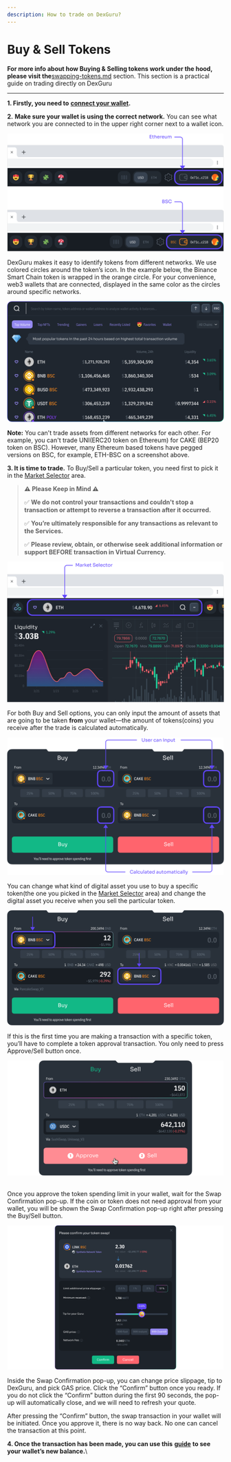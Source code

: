 ```yaml
---
description: How to trade on DexGuru?
---
```


# Buy & Sell Tokens

**For more info about how Buying & Selling tokens work under the hood, please visit the**[swapping-tokens.md](../more-info/swapping-tokens.md "mention") section. This section is a practical guide on trading directly on DexGuru

****

**1. Firstly, you need to** [**connect your wallet**](https://docs.dex.guru/how-to/connect-wallet)**.**

**2.** **Make sure your wallet is using the correct network.** You can see what network you are connected to in the upper right corner next to a wallet icon.

![](<../.gitbook/assets/BuySell 001.png>)

DexGuru makes it easy to identify tokens from different networks. We use colored circles around the token’s icon. In the example below, the Binance Smart Chain token is wrapped in the orange circle. For your convenience, web3 wallets that are connected, displayed in the same color as the circles around specific networks.

![](<../.gitbook/assets/BuySell 002.png>)

**Note:** You can't trade assets from different networks for each other. For example,  you can't trade UNI(ERC20 token on Ethereum) for CAKE (BEP20 token on BSC). However, many Ethereum based tokens have pegged versions on BSC, for example, ETH-BSC on a screenshot above.

**3. It is time to trade.** To Buy/Sell a particular token, you need first to pick it in the [Market Selector](https://docs.dex.guru/features/market-selector) area.

> **⚠️ Please Keep in Mind ⚠️**
>
> ✅  **We do not control your transactions and couldn't stop a transaction or attempt to reverse a transaction after it occurred.**&#x20;
>
> ✅ **You’re ultimately responsible for any transactions as relevant to the Services.**&#x20;
>
> ✅  **Please review, obtain, or otherwise seek additional information or support BEFORE transaction in Virtual Currency.**&#x20;

![](<../.gitbook/assets/BuySell 003.png>)

For both Buy and Sell options, you can only input the amount of assets that are going to be taken **from** your wallet—the amount of tokens(coins) you receive after the trade is calculated automatically.

![](<../.gitbook/assets/BuySell 004.png>)

You can change what kind of digital asset you use to buy a specific token(the one you picked in the [Market Selector](https://docs.dex.guru/features/market-selector) area) and change the digital asset you receive when you sell the particular token.

![](<../.gitbook/assets/BuySell 005.png>)

If this is the first time you are making a transaction with a specific token, you’ll have to complete a token approval transaction. You only need to press Approve/Sell button once.&#x20;

![](<../.gitbook/assets/BuySell 006.png>)

\
Once you approve the token spending limit in your wallet, wait for the Swap Confirmation pop-up. If the coin or token does not need approval from your wallet, you will be shown the Swap Confirmation pop-up right after pressing the Buy/Sell button.

![](<../.gitbook/assets/BuySell 007.png>)

Inside the Swap Confirmation pop-up, you can change price slippage, tip to DexGuru, and pick GAS price. Click the “Confirm” button once you ready. If you do not click the “Confirm” button during the first 90 seconds, the pop-up will automatically close, and we will need to refresh your quote.

After pressing the “Confirm” button, the swap transaction in your wallet will be initiated. Once you approve it, there is no way back. No one can cancel the transaction at this point.

**4. Once the transaction has been made, you can use this** [**guide**](https://docs.dex.guru/how-to/see-my-wallets-balance) **to see your wallet’s new balance.**\
